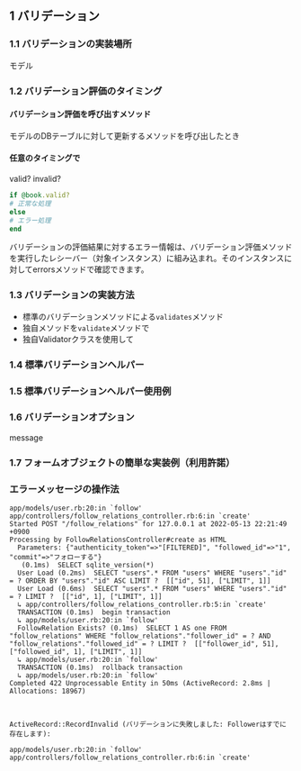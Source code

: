 ## 1 バリデーション
### 1.1 バリデーションの実装場所
モデル
### 1.2 バリデーション評価のタイミング
#### バリデーション評価を呼び出すメソッド
モデルのDBテーブルに対して更新するメソッドを呼び出したとき
#### 任意のタイミングで
valid? invalid?
```ruby
if @book.valid?
# 正常な処理
else 
# エラー処理
end
```
バリデーションの評価結果に対するエラー情報は、バリデーション評価メソッドを実行したレシーバー（対象インスタンス）に組み込まれ。そのインスタンスに対してerrorsメソッドで確認できます。

### 1.3 バリデーションの実装方法
- 標準のバリデーションメソッドによる`validates`メソッド
- 独自メソッドを`validate`メソッドで
- 独自Validatorクラスを使用して

### 1.4 標準バリデーションヘルパー
### 1.5 標準バリデーションヘルパー使用例
### 1.6 バリデーションオプション
message
### 1.7 フォームオブジェクトの簡単な実装例（利用許諾）
### エラーメッセージの操作法
```console
app/models/user.rb:20:in `follow'
app/controllers/follow_relations_controller.rb:6:in `create'
Started POST "/follow_relations" for 127.0.0.1 at 2022-05-13 22:21:49 +0900
Processing by FollowRelationsController#create as HTML
  Parameters: {"authenticity_token"=>"[FILTERED]", "followed_id"=>"1", "commit"=>"フォローする"}
   (0.1ms)  SELECT sqlite_version(*)
  User Load (0.2ms)  SELECT "users".* FROM "users" WHERE "users"."id" = ? ORDER BY "users"."id" ASC LIMIT ?  [["id", 51], ["LIMIT", 1]]
  User Load (0.6ms)  SELECT "users".* FROM "users" WHERE "users"."id" = ? LIMIT ?  [["id", 1], ["LIMIT", 1]]
  ↳ app/controllers/follow_relations_controller.rb:5:in `create'
  TRANSACTION (0.1ms)  begin transaction
  ↳ app/models/user.rb:20:in `follow'
  FollowRelation Exists? (0.1ms)  SELECT 1 AS one FROM "follow_relations" WHERE "follow_relations"."follower_id" = ? AND "follow_relations"."followed_id" = ? LIMIT ?  [["follower_id", 51], ["followed_id", 1], ["LIMIT", 1]]
  ↳ app/models/user.rb:20:in `follow'
  TRANSACTION (0.1ms)  rollback transaction
  ↳ app/models/user.rb:20:in `follow'
Completed 422 Unprocessable Entity in 50ms (ActiveRecord: 2.8ms | Allocations: 18967)


  
ActiveRecord::RecordInvalid (バリデーションに失敗しました: Followerはすでに存在します):
  
app/models/user.rb:20:in `follow'
app/controllers/follow_relations_controller.rb:6:in `create'
```



